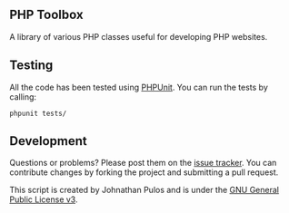 PHP Toolbox
-----------

A library of various PHP classes useful for developing PHP websites.

Testing
-------

All the code has been tested using [PHPUnit](www.phpunit.de).  You can run the tests by calling:

`phpunit tests/`

Development
-----------

Questions or problems? Please post them on the [issue tracker](). You can contribute changes by forking the project and submitting a pull request.

This script is created by Johnathan Pulos and is under the [GNU General Public License v3](http://www.gnu.org/licenses/gpl-3.0-standalone.html).